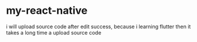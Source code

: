 # my-react-native

i will upload source code after edit success, because i learning flutter then it takes a long time a upload source code
